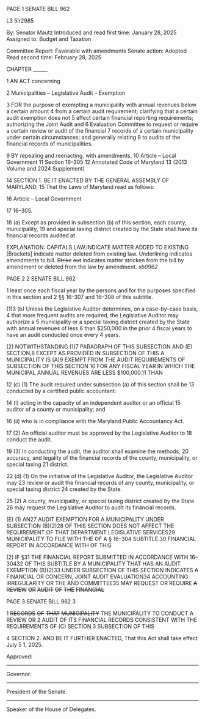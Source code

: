 PAGE 1
SENATE BILL 962

L3 5lr2985

By: Senator Mautz
Introduced and read first time: January 28, 2025
Assigned to: Budget and Taxation

Committee Report: Favorable with amendments
Senate action: Adopted
Read second time: February 28, 2025

CHAPTER ______

1 AN ACT concerning

2 Municipalities – Legislative Audit – Exemption

3 FOR the purpose of exempting a municipality with annual revenues below a certain amount
4 from a certain audit requirement; clarifying that a certain audit exemption does not
5 affect certain financial reporting requirements; authorizing the Joint Audit and
6 Evaluation Committee to request or require a certain review or audit of the financial
7 records of a certain municipality under certain circumstances; and generally relating
8 to audits of the financial records of municipalities.

9 BY repealing and reenacting, with amendments,
10 Article – Local Government
11 Section 16–305
12 Annotated Code of Maryland
13 (2013 Volume and 2024 Supplement)

14 SECTION 1. BE IT ENACTED BY THE GENERAL ASSEMBLY OF MARYLAND,
15 That the Laws of Maryland read as follows:

16 Article – Local Government

17 16–305.

18 (a) Except as provided in subsection (b) of this section, each county, municipality,
19 and special taxing district created by the State shall have its financial records audited at

EXPLANATION: CAPITALS LAW.INDICATE MATTER ADDED TO EXISTING
[Brackets] indicate matter deleted from existing law.
Underlining indicates amendments to bill.
~~Strike~~ ~~out~~ indicates matter stricken from the bill by amendment or deleted from the law by
amendment. *sb0962*

PAGE 2
2 SENATE BILL 962

1 least once each fiscal year by the persons and for the purposes specified in this section and
2 §§ 16–307 and 16–308 of this subtitle.

(1)3 (b) Unless the Legislative Auditor determines, on a case–by–case basis,
4 that more frequent audits are required, the Legislative Auditor may authorize a
5 municipality or a special taxing district created by the State with annual revenues of less
6 than $250,000 in the prior 4 fiscal years to have an audit conducted once every 4 years.

(2) NOTWITHSTANDING (1)7 PARAGRAPH OF THIS SUBSECTION AND
(E) SECTION,8 EXCEPT AS PROVIDED IN SUBSECTION OF THIS A MUNICIPALITY IS
(A)9 EXEMPT FROM THE AUDIT REQUIREMENTS OF SUBSECTION OF THIS SECTION
10 FOR ANY FISCAL YEAR IN WHICH THE MUNICIPAL ANNUAL REVENUES ARE LESS
$100,000.11 THAN

12 (c) (1) The audit required under subsection (a) of this section shall be
13 conducted by a certified public accountant:

14 (i) acting in the capacity of an independent auditor or an official
15 auditor of a county or municipality; and

16 (ii) who is in compliance with the Maryland Public Accountancy Act.

17 (2) An official auditor must be approved by the Legislative Auditor to
18 conduct the audit.

19 (3) In conducting the audit, the auditor shall examine the methods,
20 accuracy, and legality of the financial records of the county, municipality, or special taxing
21 district.

22 (d) (1) On the initiative of the Legislative Auditor, the Legislative Auditor may
23 review or audit the financial records of any county, municipality, or special taxing district
24 created by the State.

25 (2) A county, municipality, or special taxing district created by the State
26 may request the Legislative Auditor to audit its financial records.

(E) (1) AN27 AUDIT EXEMPTION FOR A MUNICIPALITY UNDER SUBSECTION
(B)(2)28 OF THIS SECTION DOES NOT AFFECT THE REQUIREMENT OF THAT
DEPARTMENT LEGISLATIVE SERVICES29 MUNICIPALITY TO FILE WITH THE OF A
§ 16–304 SUBTITLE.30 FINANCIAL REPORT IN ACCORDANCE WITH OF THIS

(2) IF §31 THE FINANCIAL REPORT SUBMITTED IN ACCORDANCE WITH
16–30432 OF THIS SUBTITLE BY A MUNICIPALITY THAT HAS AN AUDIT EXEMPTION
(B)(2)33 UNDER SUBSECTION OF THIS SECTION INDICATES A FINANCIAL OR
CONCERN, JOINT AUDIT EVALUATION34 ACCOUNTING IRREGULARITY OR THE AND
COMMITTEE35 MAY REQUEST OR REQUIRE ~~A~~ ~~REVIEW~~ ~~OR~~ ~~AUDIT~~ ~~OF~~ ~~THE~~ ~~FINANCIAL~~

PAGE 3
SENATE BILL 962 3

1 ~~RECORDS~~ ~~OF~~ ~~THAT~~ ~~MUNICIPALITY~~ THE MUNICIPALITY TO CONDUCT A REVIEW OR
2 AUDIT OF ITS FINANCIAL RECORDS CONSISTENT WITH THE REQUIREMENTS OF
(C) SECTION.3 SUBSECTION OF THIS

4 SECTION 2. AND BE IT FURTHER ENACTED, That this Act shall take effect July
5 1, 2025.

Approved:

________________________________________________________________________________
Governor.

________________________________________________________________________________
President of the Senate.

________________________________________________________________________________
Speaker of the House of Delegates.